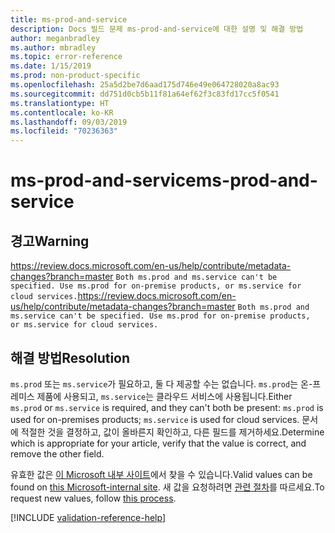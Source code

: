 ```yaml
---
title: ms-prod-and-service
description: Docs 빌드 문제 ms-prod-and-service에 대한 설명 및 해결 방법
author: meganbradley
ms.author: mbradley
ms.topic: error-reference
ms.date: 1/15/2019
ms.prod: non-product-specific
ms.openlocfilehash: 25a5d2be7d6aad175d746e49e064728020a8ac93
ms.sourcegitcommit: dd751d0cb5b11f81a64ef62f3c83fd17cc5f0541
ms.translationtype: HT
ms.contentlocale: ko-KR
ms.lasthandoff: 09/03/2019
ms.locfileid: "70236363"
---
```

# <a name="ms-prod-and-service"></a><span data-ttu-id="0a314-103">ms-prod-and-service</span><span class="sxs-lookup"><span data-stu-id="0a314-103">ms-prod-and-service</span></span>

## <a name="warning"></a><span data-ttu-id="0a314-104">경고</span><span class="sxs-lookup"><span data-stu-id="0a314-104">Warning</span></span>
<span data-ttu-id="0a314-105">https://review.docs.microsoft.com/en-us/help/contribute/metadata-changes?branch=master `Both ms.prod and ms.service can't be specified. Use ms.prod for on-premise products, or ms.service for cloud services.`</span><span class="sxs-lookup"><span data-stu-id="0a314-105">https://review.docs.microsoft.com/en-us/help/contribute/metadata-changes?branch=master `Both ms.prod and ms.service can't be specified. Use ms.prod for on-premise products, or ms.service for cloud services.`</span></span>

## <a name="resolution"></a><span data-ttu-id="0a314-106">해결 방법</span><span class="sxs-lookup"><span data-stu-id="0a314-106">Resolution</span></span>

<span data-ttu-id="0a314-107">`ms.prod` 또는 `ms.service`가 필요하고, 둘 다 제공할 수는 없습니다. `ms.prod`는 온-프레미스 제품에 사용되고, `ms.service`는 클라우드 서비스에 사용됩니다.</span><span class="sxs-lookup"><span data-stu-id="0a314-107">Either `ms.prod` or `ms.service` is required, and they can't both be present: `ms.prod` is used for on-premises products; `ms.service` is used for cloud services.</span></span> <span data-ttu-id="0a314-108">문서에 적절한 것을 결정하고, 값이 올바른지 확인하고, 다른 필드를 제거하세요.</span><span class="sxs-lookup"><span data-stu-id="0a314-108">Determine which is appropriate for your article, verify that the value is correct, and remove the other field.</span></span>

<span data-ttu-id="0a314-109">유효한 값은 [이 Microsoft 내부 사이트](https://docsmetadatatool.azurewebsites.net/allowlists)에서 찾을 수 있습니다.</span><span class="sxs-lookup"><span data-stu-id="0a314-109">Valid values can be found on [this Microsoft-internal site](https://docsmetadatatool.azurewebsites.net/allowlists).</span></span> <span data-ttu-id="0a314-110">새 값을 요청하려면 [관련 절차](https://review.docs.microsoft.com/en-us/help/contribute/metadata-changes?branch=master)를 따르세요.</span><span class="sxs-lookup"><span data-stu-id="0a314-110">To request new values, follow [this process](https://review.docs.microsoft.com/en-us/help/contribute/metadata-changes?branch=master).</span></span>

<!--make sure to add this file to your includes folder and verify the path-->
[!INCLUDE [validation-reference-help](includes/validation-reference-help.md)]
